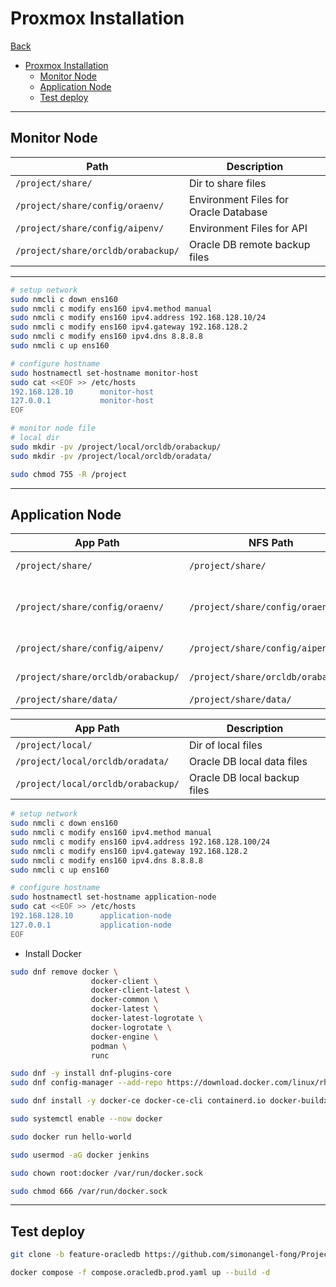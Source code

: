 # Proxmox Installation

[Back](../../../README.md)

- [Proxmox Installation](#proxmox-installation)
  - [Monitor Node](#monitor-node)
  - [Application Node](#application-node)
  - [Test deploy](#test-deploy)

---

## Monitor Node

| Path                               | Description                           |
| ---------------------------------- | ------------------------------------- |
| `/project/share/`                  | Dir to share files                    |
| `/project/share/config/oraenv/`    | Environment Files for Oracle Database |
| `/project/share/config/aipenv/`    | Environment Files for API             |
| `/project/share/orcldb/orabackup/` | Oracle DB remote backup files         |

---

```sh
# setup network
sudo nmcli c down ens160
sudo nmcli c modify ens160 ipv4.method manual
sudo nmcli c modify ens160 ipv4.address 192.168.128.10/24
sudo nmcli c modify ens160 ipv4.gateway 192.168.128.2
sudo nmcli c modify ens160 ipv4.dns 8.8.8.8
sudo nmcli c up ens160

# configure hostname
sudo hostnamectl set-hostname monitor-host
sudo cat <<EOF >> /etc/hosts
192.168.128.10      monitor-host
127.0.0.1           monitor-host
EOF

# monitor node file
# local dir
sudo mkdir -pv /project/local/orcldb/orabackup/
sudo mkdir -pv /project/local/orcldb/oradata/

sudo chmod 755 -R /project
```

---

## Application Node

| App Path                           | NFS Path                           | Description                           |
| ---------------------------------- | ---------------------------------- | ------------------------------------- |
| `/project/share/`                  | `/project/share/`                  | Dir to share files                    |
| `/project/share/config/oraenv/`    | `/project/share/config/oraenv/`    | Environment Files for Oracle Database |
| `/project/share/config/aipenv/`    | `/project/share/config/aipenv/`    | Environment Files for API             |
| `/project/share/orcldb/orabackup/` | `/project/share/orcldb/orabackup/` | Oracle DB backup files                |
| `/project/share/data/`             | `/project/share/data/`             | Source Data                           |

| App Path                           | Description                  |
| ---------------------------------- | ---------------------------- |
| `/project/local/`                  | Dir of local files           |
| `/project/local/orcldb/oradata/`   | Oracle DB local data files   |
| `/project/local/orcldb/orabackup/` | Oracle DB local backup files |

```sh
# setup network
sudo nmcli c down ens160
sudo nmcli c modify ens160 ipv4.method manual
sudo nmcli c modify ens160 ipv4.address 192.168.128.100/24
sudo nmcli c modify ens160 ipv4.gateway 192.168.128.2
sudo nmcli c modify ens160 ipv4.dns 8.8.8.8
sudo nmcli c up ens160

# configure hostname
sudo hostnamectl set-hostname application-node
sudo cat <<EOF >> /etc/hosts
192.168.128.10      application-node
127.0.0.1           application-node
EOF
```

- Install Docker

```sh
sudo dnf remove docker \
                  docker-client \
                  docker-client-latest \
                  docker-common \
                  docker-latest \
                  docker-latest-logrotate \
                  docker-logrotate \
                  docker-engine \
                  podman \
                  runc

sudo dnf -y install dnf-plugins-core
sudo dnf config-manager --add-repo https://download.docker.com/linux/rhel/docker-ce.repo

sudo dnf install -y docker-ce docker-ce-cli containerd.io docker-buildx-plugin docker-compose-plugin

sudo systemctl enable --now docker

sudo docker run hello-world

sudo usermod -aG docker jenkins

sudo chown root:docker /var/run/docker.sock

sudo chmod 666 /var/run/docker.sock
```

---

## Test deploy

```sh
git clone -b feature-oracledb https://github.com/simonangel-fong/Project-Toronto_Shared-Bike.git .

docker compose -f compose.oracledb.prod.yaml up --build -d